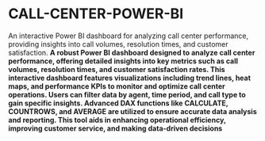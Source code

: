 # CALL-CENTER-POWER-BI
An interactive Power BI dashboard for analyzing call center performance, providing insights into call volumes, resolution times, and customer satisfaction.
**A robust Power BI dashboard designed to analyze call center performance, offering detailed insights into key metrics such as call volumes, resolution times, and customer satisfaction rates. This interactive dashboard features visualizations including trend lines, heat maps, and performance KPIs to monitor and optimize call center operations. Users can filter data by agent, time period, and call type to gain specific insights. Advanced DAX functions like CALCULATE, COUNTROWS, and AVERAGE are utilized to ensure accurate data analysis and reporting. This tool aids in enhancing operational efficiency, improving customer service, and making data-driven decisions**
